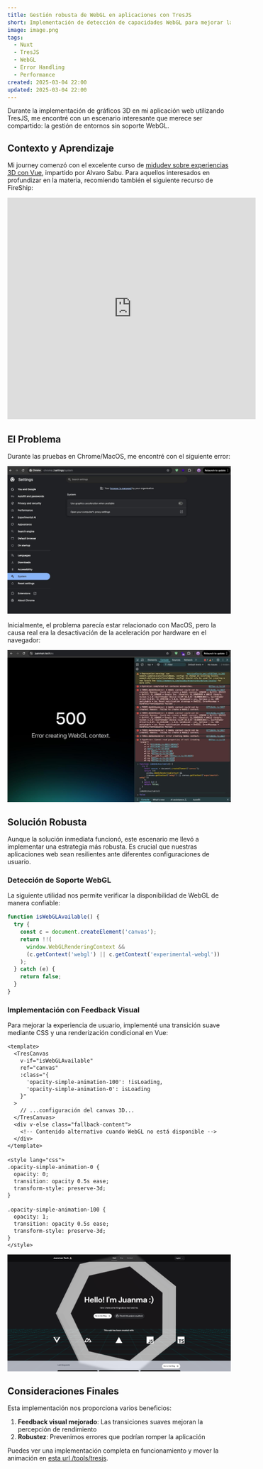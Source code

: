 ```yaml
---
title: Gestión robusta de WebGL en aplicaciones con TresJS
short: Implementación de detección de capacidades WebGL para mejorar la resiliencia de aplicaciones 3D
image: image.png
tags:
  - Nuxt
  - TresJS
  - WebGL
  - Error Handling
  - Performance
created: 2025-03-04 22:00
updated: 2025-03-04 22:00
---
```


Durante la implementación de gráficos 3D en mi aplicación web utilizando TresJS, me encontré con un escenario interesante que merece ser compartido: la gestión de entornos sin soporte WebGL.

## Contexto y Aprendizaje

Mi journey comenzó con el excelente curso de [midudev sobre experiencias 3D con Vue](https://midu.dev/curso/experiencias-3d-con-vue), impartido por Alvaro Sabu. Para aquellos interesados en profundizar en la materia, recomiendo también el siguiente recurso de FireShip:

<iframe width="560" height="500" src="https://www.youtube.com/embed/Q7AOvWpIVHU?si=0O6dT7Zk9Vy9k-BZ" title="YouTube video player" frameborder="0" allow="accelerometer; autoplay; clipboard-write; encrypted-media; gyroscope; picture-in-picture; web-share" referrerpolicy="strict-origin-when-cross-origin" allowfullscreen></iframe>

## El Problema

Durante las pruebas en Chrome/MacOS, me encontré con el siguiente error:

![Error de WebGL](<error.jpg>)

Inicialmente, el problema parecía estar relacionado con MacOS, pero la causa real era la desactivación de la aceleración por hardware en el navegador:

![Configuración de aceleración por hardware](<fix.jpg>)

## Solución Robusta

Aunque la solución inmediata funcionó, este escenario me llevó a implementar una estrategia más robusta. Es crucial que nuestras aplicaciones web sean resilientes ante diferentes configuraciones de usuario.

### Detección de Soporte WebGL

La siguiente utilidad nos permite verificar la disponibilidad de WebGL de manera confiable:

```javascript
function isWebGLAvailable() {
  try {
    const c = document.createElement('canvas');
    return !!(
      window.WebGLRenderingContext &&
      (c.getContext('webgl') || c.getContext('experimental-webgl'))
    );
  } catch (e) {
    return false;
  }
}
```

### Implementación con Feedback Visual

Para mejorar la experiencia de usuario, implementé una transición suave mediante CSS y una renderización condicional en Vue:

```vue
<template>
  <TresCanvas 
    v-if="isWebGLAvailable" 
    ref="canvas" 
    :class="{ 
      'opacity-simple-animation-100': !isLoading, 
      'opacity-simple-animation-0': isLoading 
    }"
  >
    // ...configuración del canvas 3D...
  </TresCanvas>
  <div v-else class="fallback-content">
    <!-- Contenido alternativo cuando WebGL no está disponible -->
  </div>
</template>

<style lang="css">
.opacity-simple-animation-0 {
  opacity: 0;
  transition: opacity 0.5s ease;
  transform-style: preserve-3d;
}

.opacity-simple-animation-100 {
  opacity: 1;
  transition: opacity 0.5s ease;
  transform-style: preserve-3d;
}
</style>
```

![Resultado final](image.png)

## Consideraciones Finales

Esta implementación nos proporciona varios beneficios:

1. **Feedback visual mejorado**: Las transiciones suaves mejoran la percepción de rendimiento
2. **Robustez**: Prevenimos errores que podrían romper la aplicación

Puedes ver una implementación completa en funcionamiento y mover la animación en [esta url /tools/tresjs](/tools/tresjs).
